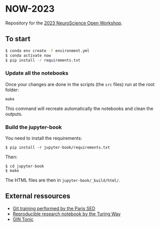 # NOW-2023

Repository for the [2023 NeuroScience Open Workshop](https://open-neuro.org/).

## To start

```bash
$ conda env create -f environment.yml
$ conda activate now
$ pip install -r requirements.txt
```

### Update all the notebooks

Once your changes are done in the scripts (the `src` files) run at the root folder:

```
make
```

This command will recreate automatically the notebooks and clean the outputs.

### Build the jupyter-book

You need to install the requirements:

```
$ pip install -r jupyter-book/requirements.txt
```

Then:

```
$ cd jupyter-book
$ make
```

The HTML files are then in `jupyter-book/_build/html/`.

## External ressources

- [Git training performed by the Paris SED](https://gitlab.inria.fr/git-tutorial/git-tutorial)
- [Reproducible research notebook by the Turing Way](https://the-turing-way.netlify.app/index.html)
- [GIN Tonic](https://gin-tonic.netlify.app/)

